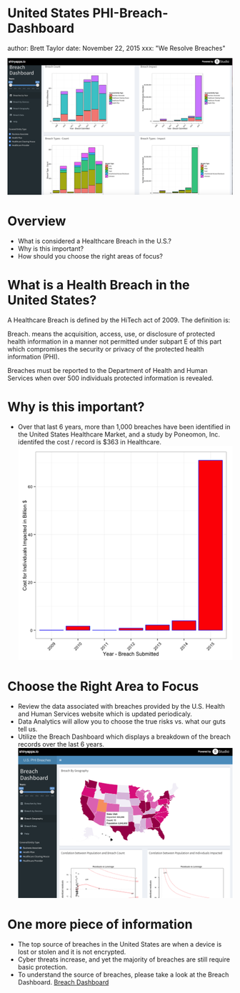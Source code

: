 United States PHI-Breach-Dashboard
========================================================
author: Brett Taylor
date: November 22, 2015
xxx: "We Resolve Breaches"
<style>

.fieldError {
 display: none;
}
</style>

![Resolving Breaches](./www/dashboard.png)



Overview
========================================================
 - What is considered a Healthcare Breach in the U.S.?
 - Why is this important?
 - How should you choose the right areas of focus?
 
What is a Health Breach in the United States?
==============
A Healthcare Breach is defined by the HiTech act of 2009.  The definition is:

Breach. means the acquisition, access, use, or disclosure of protected health information in a manner not permitted under subpart E of this part which compromises the security or privacy of the protected health information (PHI).

Breaches must be reported to the Department of Health and Human Services when over 500 individuals protected information is revealed.

Why is this important?
========================================================

- Over that last 6 years, more than 1,000 breaches have been identified in the United States Healthcare Market, and a study by Poneomon, Inc. identifed the cost / record is $363 in Healthcare.
![plot of chunk unnamed-chunk-1](PHI-Breach-Dashboard-figure/unnamed-chunk-1-1.png) 

Choose the Right Area to Focus
========================================================
- Review the data associated with breaches provided by the U.S. Health and Human Services website which is updated periodicaly. 
- Data Analytics will allow you to choose the true risks vs. what our guts tell us.
- Utilize the Breach Dashboard which displays a breakdown of the breach records over the last 6 years.
![Dashboard Picture](./www/breachDashboard.png)
 
One more piece of information
===================================
- The top source of breaches in the United States are when a device is lost or stolen and it is not encrypted.
- Cyber threats increase, and yet the majority of breaches are still require basic protection.
- To understand the source of breaches, please take a look at the Breach Dashboard.
[Breach Dashboard](https://hitfuturenow.shinyapps.io/PHIBreachDashboard)

